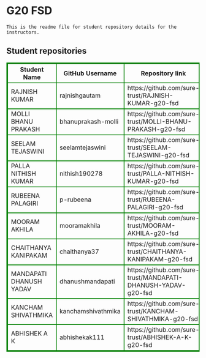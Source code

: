 # G20 FSD
    This is the readme file for student repository details for the instructors.
## Student repositories 
<table style="border : 2px solid green; width:100%;">
<tr >
<th style="border : 2px solid green;">Student Name</th>
<th style="border : 2px solid green;">GitHub Username</th>
<th style="border : 2px solid green;">Repository link</th>
</tr>
<tr style="border : 2px solid green;">
<td style="border : 2px solid green;">RAJNISH KUMAR</td> 

<td style="border : 2px solid green;">rajnishgautam</td> 

<td style="border : 2px solid green;">https://github.com/sure-trust/RAJNISH-KUMAR-g20-fsd</td> 
</tr>

<tr style="border : 2px solid green;">
<td style="border : 2px solid green;">MOLLI BHANU PRAKASH</td> 

<td style="border : 2px solid green;">bhanuprakash-molli</td> 

<td style="border : 2px solid green;">https://github.com/sure-trust/MOLLI-BHANU-PRAKASH-g20-fsd</td> 
</tr>

<tr style="border : 2px solid green;">
<td style="border : 2px solid green;">SEELAM TEJASWINI</td> 

<td style="border : 2px solid green;">seelamtejaswini</td> 

<td style="border : 2px solid green;">https://github.com/sure-trust/SEELAM-TEJASWINI-g20-fsd</td> 
</tr>

<tr style="border : 2px solid green;">
<td style="border : 2px solid green;">PALLA NITHISH KUMAR</td> 

<td style="border : 2px solid green;">nithish190278</td> 

<td style="border : 2px solid green;">https://github.com/sure-trust/PALLA-NITHISH-KUMAR-g20-fsd</td> 
</tr>

<tr style="border : 2px solid green;">
<td style="border : 2px solid green;">RUBEENA PALAGIRI</td> 

<td style="border : 2px solid green;">p-rubeena</td> 

<td style="border : 2px solid green;">https://github.com/sure-trust/RUBEENA-PALAGIRI-g20-fsd</td> 
</tr>

<tr style="border : 2px solid green;">
<td style="border : 2px solid green;">MOORAM AKHILA</td> 

<td style="border : 2px solid green;">mooramakhila</td> 

<td style="border : 2px solid green;">https://github.com/sure-trust/MOORAM-AKHILA-g20-fsd</td> 
</tr>

<tr style="border : 2px solid green;">
<td style="border : 2px solid green;">CHAITHANYA KANIPAKAM</td> 

<td style="border : 2px solid green;">chaithanya37</td> 

<td style="border : 2px solid green;">https://github.com/sure-trust/CHAITHANYA-KANIPAKAM-g20-fsd</td> 
</tr>

<tr style="border : 2px solid green;">
<td style="border : 2px solid green;">MANDAPATI DHANUSH YADAV</td> 

<td style="border : 2px solid green;">dhanushmandapati</td> 

<td style="border : 2px solid green;">https://github.com/sure-trust/MANDAPATI-DHANUSH-YADAV-g20-fsd</td> 
</tr>

<tr style="border : 2px solid green;">
<td style="border : 2px solid green;">KANCHAM SHIVATHMIKA</td> 

<td style="border : 2px solid green;">kanchamshivathmika</td> 

<td style="border : 2px solid green;">https://github.com/sure-trust/KANCHAM-SHIVATHMIKA-g20-fsd</td> 
</tr>

<tr style="border : 2px solid green;">
<td style="border : 2px solid green;">ABHISHEK A K</td> 

<td style="border : 2px solid green;">abhishekak111</td> 

<td style="border : 2px solid green;">https://github.com/sure-trust/ABHISHEK-A-K-g20-fsd</td> 
</tr>
